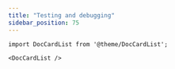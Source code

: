 ```yaml
---
title: "Testing and debugging"
sidebar_position: 75
---
```


```mdx-code-block
import DocCardList from '@theme/DocCardList';

<DocCardList />
```
